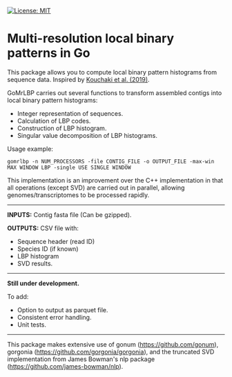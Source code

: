  [![License: MIT](https://img.shields.io/badge/License-MIT-yellow.svg)](https://opensource.org/licenses/MIT)

# Multi-resolution local binary patterns in Go

This package allows you to compute local binary pattern histograms from sequence data.
Inspired by [Kouchaki et al. (2019)](https://www.nature.com/articles/s41598-018-38197-9).

GoMrLBP carries out several functions to transform assembled contigs into local binary pattern histograms:
- Integer representation of sequences.
- Calculation of LBP codes.
- Construction of LBP histogram.
- Singular value decomposition of LBP histograms.

Usage example:
```
gomrlbp -n NUM_PROCESSORS -file CONTIG_FILE -o OUTPUT_FILE -max-win MAX WINDOW LBP -single USE SINGLE WINDOW
```
This implementation is an improvement over the C++ implementation in that all operations (except SVD) are carried out in parallel, allowing genomes/transcriptomes to be processed rapidly. 

----

**INPUTS:** Contig fasta file (Can be gzipped).

**OUTPUTS:** CSV file with:
- Sequence header (read ID)
- Species ID (if known)
- LBP histogram
- SVD results.

----

**Still under development.**

To add:
- Option to output as parquet file.
- Consistent error handling.
- Unit tests.

----

This package makes extensive use of gonum (https://github.com/gonum), gorgonia (https://github.com/gorgonia/gorgonia), and the truncated SVD implementation from James Bowman's nlp package (https://github.com/james-bowman/nlp).
